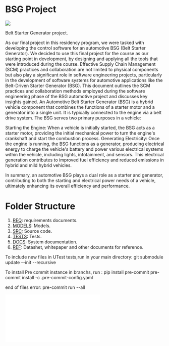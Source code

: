 # BSG Project
[![](https://github.com/akafael/ufpe-project-bsg/actions/workflows/c-cpp.yml/badge.svg)](https://github.com/akafael/ufpe-project-bsg/actions/workflows/c-cpp.yml)

Belt Starter Generator project.

As our final project in this residency program, we were tasked with developing the control software for an automotive BSG (Belt Starter Generator). We decided to use this final project for the course as our starting point in development, by designing and applying all the tools that were introduced during the course.
Effective Supply Chain Management (SCM) practices and collaboration are not limited to physical components but also play a significant role in software engineering projects, particularly in the development of software systems for automotive applications like the Belt-Driven Starter Generator (BSG). This document outlines the SCM practices and collaboration methods employed during the software engineering phase of the BSG automotive project and discusses key insights gained.
An Automotive Belt Starter Generator (BSG) is a hybrid vehicle component that combines the functions of a starter motor and a generator into a single unit. It is typically connected to the engine via a belt drive system. The BSG serves two primary purposes in a vehicle:

Starting the Engine: When a vehicle is initially started, the BSG acts as a starter motor, providing the initial mechanical power to turn the engine's crankshaft and start the combustion process.
Generating Electricity: Once the engine is running, the BSG functions as a generator, producing electrical energy to charge the vehicle's battery and power various electrical systems within the vehicle, including lights, infotainment, and sensors. This electrical generation contributes to improved fuel efficiency and reduced emissions in hybrid and mild hybrid vehicles.

In summary, an automotive BSG plays a dual role as a starter and generator, contributing to both the starting and electrical power needs of a vehicle, ultimately enhancing its overall efficiency and performance.




# Folder Structure
 1. [REQ](req): requirements documents.
 2. [MODELS](models): Models.
 3. [SRC](src): Source code.
 4. [TESTS](tests): Tests.
 5. [DOCS](docs): System documentation.
 6. [REF](ref): Datashet, whitepaper and other documents for reference.

To include new files in UTest tests,run in your main directory: git submodule update --init --recursive

To install Pre commit instance in branchs, run :
pip install pre-commit
pre-commit install -c .pre-commit-config.yaml

end of files error:
pre-commit run --all

![](docs/preview.pdf)
